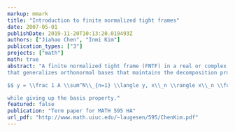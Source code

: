 ```yaml
---
markup: mmark
title: "Introduction to finite normalized tight frames"
date: 2007-05-01
publishDate: 2019-11-20T10:13:20.019493Z
authors: ["Jiahao Chen", "Inmi Kim"]
publication_types: ["3"]
projects: ["math"]
math: true
abstract: "A finite normalized tight frame (FNTF) in a real or complex Euclidean space $$K^d (K = \\mathbb R \\textrm{ or } \\mathbb C)$$ is a Bessel sequence $$\\\\{x\\_n\\\\}^N\\_{n=1}$$
that generalizes orthonormal bases that maintains the decomposition property

$$ y = \\frac 1 A \\sum^N\\_{n=1} \\langle y, x\\_n \\rangle x\\_n \\forall y \\in K^d$$

while giving up the basis property."
featured: false
publication: "Term paper for MATH 595 HA"
url_pdf: "http://www.math.uiuc.edu/~laugesen/595/ChenKim.pdf"
---
```


